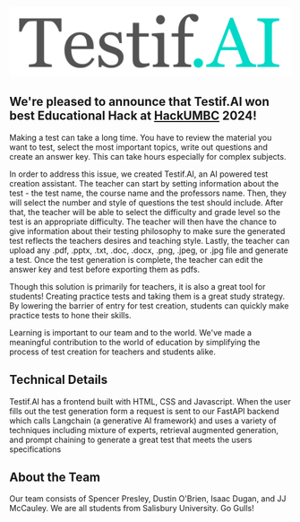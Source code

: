 ![Testif.AI](./static/logo.png)

<h2><strong>We're pleased to announce that Testif.AI won best Educational Hack at <a href="https://www.hackumbc.tech">HackUMBC</a> 2024!</strong></h2>

Making a test can take a long time. You have to review the material you want to test, select the most important topics, write out questions and create an answer key. This can take hours especially for complex subjects.

In order to address this issue, we created Testif.AI, an AI powered test creation assistant. The teacher can start by setting information about the test - the test name, the course name and the professors name. Then, they will select the number and style of questions the test should include. After that, the teacher will be able to select the difficulty and grade level so the test is an appropriate difficulty. The teacher will then have the chance to give information about their testing philosophy to make sure the generated test reflects the teachers desires and teaching style. Lastly, the teacher can upload any .pdf, .pptx, .txt, .doc, .docx, .png, .jpeg, or .jpg file and generate a test. Once the test generation is complete, the teacher can edit the answer key and test before exporting them as pdfs.

Though this solution is primarily for teachers, it is also a great tool for students! Creating practice tests and taking them is a great study strategy. By lowering the barrier of entry for test creation, students can quickly make practice tests to hone their skills.

Learning is important to our team and to the world. We've made a meaningful contribution to the world of education by simplifying the process of test creation for teachers and students alike.

## Technical Details
Testif.AI has a frontend built with HTML, CSS and Javascript. When the user fills out the test generation form a request is sent to our FastAPI backend which calls Langchain (a generative AI framework) and uses a variety of techniques including mixture of experts, retrieval augmented generation, and prompt chaining to generate a great test that meets the users specifications

## About the Team
Our team consists of Spencer Presley, Dustin O'Brien, Isaac Dugan, and JJ McCauley. We are all students from Salisbury University. Go Gulls!
